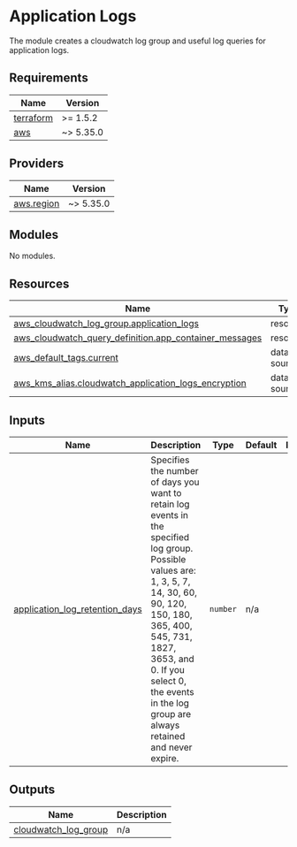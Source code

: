 # Application Logs

The module creates a cloudwatch log group and useful log queries for application logs.

<!-- BEGIN_TF_DOCS -->
## Requirements

| Name | Version |
|------|---------|
| <a name="requirement_terraform"></a> [terraform](#requirement\_terraform) | >= 1.5.2 |
| <a name="requirement_aws"></a> [aws](#requirement\_aws) | ~> 5.35.0 |

## Providers

| Name | Version |
|------|---------|
| <a name="provider_aws.region"></a> [aws.region](#provider\_aws.region) | ~> 5.35.0 |

## Modules

No modules.

## Resources

| Name | Type |
|------|------|
| [aws_cloudwatch_log_group.application_logs](https://registry.terraform.io/providers/hashicorp/aws/latest/docs/resources/cloudwatch_log_group) | resource |
| [aws_cloudwatch_query_definition.app_container_messages](https://registry.terraform.io/providers/hashicorp/aws/latest/docs/resources/cloudwatch_query_definition) | resource |
| [aws_default_tags.current](https://registry.terraform.io/providers/hashicorp/aws/latest/docs/data-sources/default_tags) | data source |
| [aws_kms_alias.cloudwatch_application_logs_encryption](https://registry.terraform.io/providers/hashicorp/aws/latest/docs/data-sources/kms_alias) | data source |

## Inputs

| Name | Description | Type | Default | Required |
|------|-------------|------|---------|:--------:|
| <a name="input_application_log_retention_days"></a> [application\_log\_retention\_days](#input\_application\_log\_retention\_days) | Specifies the number of days you want to retain log events in the specified log group. Possible values are: 1, 3, 5, 7, 14, 30, 60, 90, 120, 150, 180, 365, 400, 545, 731, 1827, 3653, and 0. If you select 0, the events in the log group are always retained and never expire. | `number` | n/a | yes |

## Outputs

| Name | Description |
|------|-------------|
| <a name="output_cloudwatch_log_group"></a> [cloudwatch\_log\_group](#output\_cloudwatch\_log\_group) | n/a |
<!-- END_TF_DOCS -->
